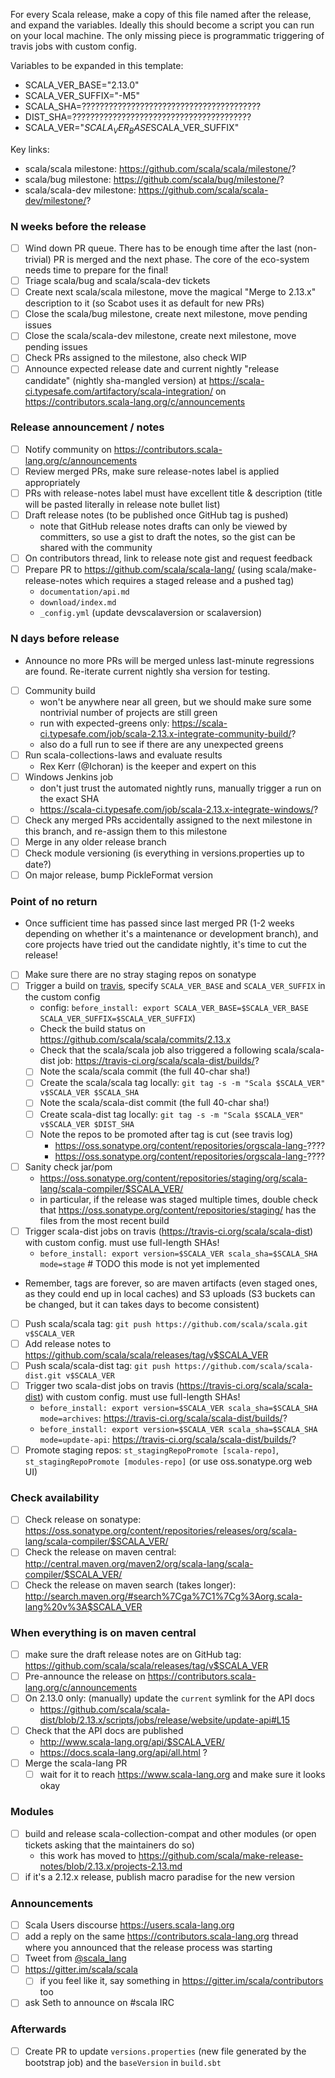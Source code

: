 For every Scala release, make a copy of this file named after the release, and expand the variables.
Ideally this should become a script you can run on your local machine. The only missing piece is programmatic triggering of travis jobs with custom config.

Variables to be expanded in this template:
- SCALA_VER_BASE="2.13.0"
- SCALA_VER_SUFFIX="-M5"
- SCALA_SHA=???????????????????????????????????????? 
- DIST_SHA=????????????????????????????????????????
- SCALA_VER="$SCALA_VER_BASE$SCALA_VER_SUFFIX"

Key links:
  - scala/scala milestone: https://github.com/scala/scala/milestone/?
  - scala/bug milestone: https://github.com/scala/bug/milestone/?
  - scala/scala-dev milestone: https://github.com/scala/scala-dev/milestone/?

### N weeks before the release
- [ ] Wind down PR queue. There has to be enough time after the last (non-trivial) PR is merged and the next phase. The core of the eco-system needs time to prepare for the final!
- [ ] Triage scala/bug and scala/scala-dev tickets
- [ ] Create next scala/scala milestone, move the magical "Merge to 2.13.x" description to it (so Scabot uses it as default for new PRs)
- [ ] Close the scala/bug milestone, create next milestone, move pending issues
- [ ] Close the scala/scala-dev milestone, create next milestone, move pending issues
- [ ] Check PRs assigned to the milestone, also check WIP
- [ ] Announce expected release date and current nightly "release candidate" (nightly sha-mangled version) at https://scala-ci.typesafe.com/artifactory/scala-integration/ on https://contributors.scala-lang.org/c/announcements
    
### Release announcement / notes
- [ ] Notify community on https://contributors.scala-lang.org/c/announcements
- [ ] Review merged PRs, make sure release-notes label is applied appropriately
- [ ] PRs with release-notes label must have excellent title & description (title will be pasted literally in release note bullet list)
- [ ] Draft release notes (to be published once GitHub tag is pushed)
  - note that GitHub release notes drafts can only be viewed by committers, so use a gist to draft the notes, so the gist can be shared with the community
- [ ] On contributors thread, link to release note gist and request feedback
- [ ] Prepare PR to https://github.com/scala/scala-lang/ (using scala/make-release-notes which requires a staged release and a pushed tag)
  - `documentation/api.md`
  - `download/index.md`
  - `_config.yml` (update devscalaversion or scalaversion)

### N days before release
- Announce no more PRs will be merged unless last-minute regressions are found. Re-iterate current nightly sha version for testing.
- [ ] Community build
    - won't be anywhere near all green, but we should make sure some nontrivial number of projects are still green
    - run with expected-greens only: https://scala-ci.typesafe.com/job/scala-2.13.x-integrate-community-build/?
    - also do a full run to see if there are any unexpected greens
- [ ] Run scala-collections-laws and evaluate results
    - Rex Kerr (@Ichoran) is the keeper and expert on this
- [ ] Windows Jenkins job
    - don't just trust the automated nightly runs, manually trigger a run on the exact SHA
    - https://scala-ci.typesafe.com/job/scala-2.13.x-integrate-windows/?
- [ ] Check any merged PRs accidentally assigned to the next milestone in this branch, and re-assign them to this milestone
- [ ] Merge in any older release branch
- [ ] Check module versioning (is everything in versions.properties up to date?)
- [ ] On major release, bump PickleFormat version

### Point of no return
- Once sufficient time has passed since last merged PR (1-2 weeks depending on whether it's a maintenance or development branch), and core projects have tried out the candidate nightly, it's time to cut the release!
- [ ] Make sure there are no stray staging repos on sonatype
- [ ] Trigger a build on [travis](https://travis-ci.org/scala/scala), specify `SCALA_VER_BASE` and `SCALA_VER_SUFFIX` in the custom config 
  - config: `before_install: export SCALA_VER_BASE=$SCALA_VER_BASE SCALA_VER_SUFFIX=$SCALA_VER_SUFFIX`)
  - Check the build status on https://github.com/scala/scala/commits/2.13.x
  - Check that the scala/scala job also triggered a following scala/scala-dist job: https://travis-ci.org/scala/scala-dist/builds/?
  - [ ] Note the scala/scala commit (the full 40-char sha!)
  - [ ] Create the scala/scala tag locally: `git tag -s -m "Scala $SCALA_VER" v$SCALA_VER $SCALA_SHA`
  - [ ] Note the scala/scala-dist commit (the full 40-char sha!)
  - [ ] Create scala-dist tag locally: `git tag -s -m "Scala $SCALA_VER" v$SCALA_VER $DIST_SHA`
  - [ ] Note the repos to be promoted after tag is cut (see travis log)
    - https://oss.sonatype.org/content/repositories/orgscala-lang-????
    - https://oss.sonatype.org/content/repositories/orgscala-lang-????
- [ ] Sanity check jar/pom
  - https://oss.sonatype.org/content/repositories/staging/org/scala-lang/scala-compiler/$SCALA_VER/
  - in particular, if the release was staged multiple times, double check that https://oss.sonatype.org/content/repositories/staging/ has the files from the most recent build
- [ ] Trigger scala-dist jobs on travis (https://travis-ci.org/scala/scala-dist) with custom config. must use full-length SHAs!
  - `before_install: export version=$SCALA_VER scala_sha=$SCALA_SHA mode=stage` # TODO this mode is not yet implemented 
- Remember, tags are forever, so are maven artifacts (even staged ones, as they could end up in local caches) and S3 uploads (S3 buckets can be changed, but it can takes days to become consistent)
- [ ] Push scala/scala tag: `git push https://github.com/scala/scala.git v$SCALA_VER`
- [ ] Add release notes to https://github.com/scala/scala/releases/tag/v$SCALA_VER
- [ ] Push scala/scala-dist tag: `git push https://github.com/scala/scala-dist.git v$SCALA_VER`
- [ ] Trigger two scala-dist jobs on travis (https://travis-ci.org/scala/scala-dist) with custom config. must use full-length SHAs!
  - `before_install: export version=$SCALA_VER scala_sha=$SCALA_SHA mode=archives`: https://travis-ci.org/scala/scala-dist/builds/?
  - `before_install: export version=$SCALA_VER scala_sha=$SCALA_SHA mode=update-api`: https://travis-ci.org/scala/scala-dist/builds/?
- [ ] Promote staging repos: `st_stagingRepoPromote [scala-repo]`, `st_stagingRepoPromote [modules-repo]` (or use oss.sonatype.org web UI)

### Check availability
- [ ] Check release on sonatype: https://oss.sonatype.org/content/repositories/releases/org/scala-lang/scala-compiler/$SCALA_VER/
- [ ] Check the release on maven central: http://central.maven.org/maven2/org/scala-lang/scala-compiler/$SCALA_VER/
- [ ] Check the release on maven search (takes longer): http://search.maven.org/#search%7Cga%7C1%7Cg%3Aorg.scala-lang%20v%3A$SCALA_VER

### When everything is on maven central
- [ ] make sure the draft release notes are on GitHub tag: https://github.com/scala/scala/releases/tag/v$SCALA_VER
- [ ] Pre-announce the release on https://contributors.scala-lang.org/c/announcements
- [ ] On 2.13.0 only: (manually) update the `current` symlink for the API docs
  - https://github.com/scala/scala-dist/blob/2.13.x/scripts/jobs/release/website/update-api#L15
- [ ] Check that the API docs are published
  - http://www.scala-lang.org/api/$SCALA_VER/
  - https://docs.scala-lang.org/api/all.html ?
- [ ] Merge the scala-lang PR
  - [ ] wait for it to reach https://www.scala-lang.org and make sure it looks okay

### Modules
- [ ] build and release scala-collection-compat and other modules (or open tickets asking that the maintainers do so)
    - this work has moved to https://github.com/scala/make-release-notes/blob/2.13.x/projects-2.13.md
- [ ] if it's a 2.12.x release, publish macro paradise for the new version

### Announcements
- [ ] Scala Users discourse https://users.scala-lang.org
- [ ] add a reply on the same https://contributors.scala-lang.org thread where you announced that the release process was starting
- [ ] Tweet from [@scala_lang](https://twitter.com/scala_lang)
- [ ] https://gitter.im/scala/scala
    - [ ] if you feel like it, say something in https://gitter.im/scala/contributors too
- [ ] ask Seth to announce on #scala IRC

### Afterwards
- [ ] Create PR to update `versions.properties` (new file generated by the bootstrap job) and the `baseVersion` in `build.sbt`
